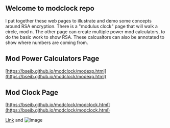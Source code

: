 ## Welcome to modclock repo

I put together these web pages to illustrate and demo some concepts around RSA
encryption. There is a "modulus clock" page that will walk a circle, mod n. The
other page can create multiple power mod calculators, to do the basic work to
show RSA. These calcualtors can also be annotated to show where numbers are
coming from.

## Mod Power Calculators Page
[https://bseib.github.io/modclock/modexp.html](https://bseib.github.io/modclock/modexp.html)

## Mod Clock Page
[https://bseib.github.io/modclock/modclock.html](https://bseib.github.io/modclock/modclock.html)



[Link](url) and ![Image](src)
